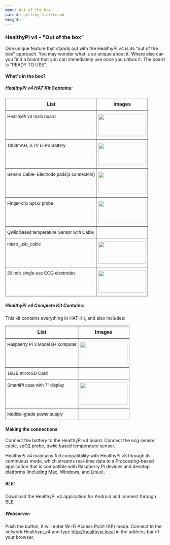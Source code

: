 ```yaml
---
menu: Out of the box
parent: getting-started.md
weight:
---
```

### HealthyPi v4 - "Out of the box"

One unique feature that stands out with the HealthyPi v4 is its “out of the box” approach. You may wonder what is so unique about it. Where else can you find a board that you can immediately use once you unbox it. The board is “READY TO USE”.

#### What's in the box?
<style type="text/css">
.tg  {border-collapse:collapse;border-spacing:0;}
.tg td{font-family: Arial, sans-serif;font-size:14px;padding:10px 5px;border-style:solid;border-width:1px;overflow:hidden;word-break:normal;border-color:black;}
.tg th{font-family: Arial, sans-serif;font-size:14px;font-weight:normal;padding:10px 5px;border-style:solid;border-width:1px;overflow:hidden;word-break:normal;border-color:black;}
.tg .tg-ui9f{font-size:16px;font-family:Tahoma, Geneva, sans-serif !important;; border-color: inherit; text-align: center; vertical-align: top}
.tg .tg-0pky{border-color: inherit; text-align: left; vertical-align: top}
</style>

##### HealthyPi v4 HAT Kit Contains:

<table class="tg">
  <tr>
    <th class="tg-ui9f"><span style="font-weight: bold">List</span></th>
    <th class="tg-ui9f"><span style="font-weight: bold">Images</span></th>
  </tr>
  <tr>
    <td class="tg-0pky">HealthyPi v4 main board</td>
    <td class="tg-0pky"><img src="/images/index-a8d6b52f.jpg" width="150" height="70"/></td>
  </tr>
  <tr>
    <td class="tg-0pky">1000mAH, 3.7V Li-Po Battery</td>
    <td class="tg-0pky"><img src="/images/battery.jpg" width="150" height="70"/></td>
  </tr>
  <tr>
    <td class="tg-0pky">Sensor Cable- Electrode pads(3 connectors)</td>
    <td class="tg-0pky"><img src="/images/sensor_cable_ecg.jpg" width="150" height="70"/></td>
  </tr>
  <tr>
    <td class="tg-0pky">Finger-clip SpO2 probe</td>
    <td class="tg-0pky"><img src="/images/spo2_probe.jpg" width="150" height="70"/></td>
  </tr>
  <tr>
    <td class="tg-0pky">Qwiic based temperature Sensor with Cable</td>
    <td class="tg-0pky"> </td>
  </tr>
  <tr>
    <td class="tg-0pky">micro_usb_cable</td>
    <td class="tg-0pky"><img src="/images/micro_usb_cable.jpeg" width="150" height="70"/></td>
  </tr>
  <tr>
    <td class="tg-0pky">20 no's single-use ECG electrodes</td>
    <td class="tg-0pky"><img src="/images/ecg_electrodes.gif" width="150" height="70"/></td>
  </tr>
</table>

##### HealthyPi v4 Complete Kit Contains:

This kit contains everything in HAT Kit, and also includes:

<table class="tg">
  <tr>
    <th class="tg-ui9f"><span style="font-weight: bold">List</span></th>
    <th class="tg-ui9f"><span style="font-weight: bold">Images</span></th>
  </tr>
  <tr>
    <td class="tg-0pky">Raspberry Pi 3 Model B+ computer</td>
    <td class="tg-0pky"><img src="/images/raspberry-pi3-b-plus.jpg" width="150" height="70"/></td>
  </tr>
  <tr>
    <td class="tg-0pky">16GB microSD Card</td>
    <td class="tg-0pky"></td>
  </tr>
  <tr>
    <td class="tg-0pky">SmartiPi case with 7" display</td>
    <td class="tg-0pky"><img src="/images/smartipi.jpg" width="150" height="70"/></td>
  </tr>
  <tr>
    <td class="tg-0pky">Medical-grade power supply</td>
    <td class="tg-0pky"></td>
  </tr>
  </table>

#### Making the connections

Connect the battery to the HealthyPi v4 board.
Connect the ecg sensor cable, spO2 probe, qwiic based temperature sensor.

HealthyPi v4 maintains full compatibility with HealthyPi v3 through its continuous mode, which streams real-time data to a Processing-based application that is compatible with Raspberry Pi devices and desktop platforms (including Mac, Windows, and Linux).

##### BLE:
Download the HealthyPi v4 application for Android and connect through BLE.

##### Webserver:
Push the button, it will enter Wi-Fi Access Point (AP) mode. Connect to the network Healthypi_v4 and type http://healthypi.local in the address bar of your browser.
